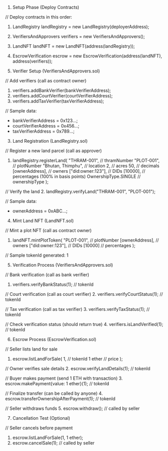 1. Setup Phase (Deploy Contracts)

// Deploy contracts in this order:
1. LandRegistry landRegistry = new LandRegistry(deployerAddress);
2. VerifiersAndApprovers verifiers = new VerifiersAndApprovers();
3. LandNFT landNFT = new LandNFT(address(landRegistry));
4. EscrowVerification escrow = new EscrowVerification(address(landNFT), address(verifiers));

2. Verifier Setup (VerifiersAndApprovers.sol)

// Add verifiers (call as contract owner)
1. verifiers.addBankVerifier(bankVerifierAddress);
2. verifiers.addCourtVerifier(courtVerifierAddress);
3. verifiers.addTaxVerifier(taxVerifierAddress);

// Sample data:
- bankVerifierAddress = 0x123...;
- courtVerifierAddress = 0x456...;
- taxVerifierAddress = 0x789...;

3. Land Registration (LandRegistry.sol)

// Register a new land parcel (call as approver)
1. landRegistry.registerLand(
   "THRAM-001",                // thramNumber
   "PLOT-001",                 // plotNumber
   "Bhutan, Thimphu",          // location
   2,                          // acres
   50,                         // decimals
   [ownerAddress],             // owners
   ["did:owner:123"],          // DIDs
   [10000],                    // percentages (100% in basis points)
   OwnershipType.SINGLE        // ownershipType
);

// Verify the land
2. landRegistry.verifyLand("THRAM-001", "PLOT-001");

// Sample data:
- ownerAddress = 0xABC...;

4. Mint Land NFT (LandNFT.sol)

// Mint a plot NFT (call as contract owner)
1. landNFT.mintPlotToken(
   "PLOT-001",                 // plotNumber
   [ownerAddress],             // owners
   ["did:owner:123"],          // DIDs
   [10000]                     // percentages
);

// Sample tokenId generated: 1

5. Verification Process (VerifiersAndApprovers.sol)

// Bank verification (call as bank verifier)
1. verifiers.verifyBankStatus(1); // tokenId

// Court verification (call as court verifier)
2. verifiers.verifyCourtStatus(1); // tokenId

// Tax verification (call as tax verifier)
3. verifiers.verifyTaxStatus(1); // tokenId

// Check verification status (should return true)
4. verifiers.isLandVerified(1); // tokenId

6. Escrow Process (EscrowVerification.sol)

// Seller lists land for sale
1. escrow.listLandForSale(
   1,                          // tokenId
   1 ether                     // price
);

// Owner verifies sale details
2. escrow.verifyLandDetails(1); // tokenId

// Buyer makes payment (send 1 ETH with transaction)
3. escrow.makePayment{value: 1 ether}(1); // tokenId

// Finalize transfer (can be called by anyone)
4. escrow.transferOwnershipAfterPayment(1); // tokenId

// Seller withdraws funds
5. escrow.withdraw(); // called by seller

7. Cancellation Test (Optional)

// Seller cancels before payment
1. escrow.listLandForSale(1, 1 ether);
2. escrow.cancelSale(1); // called by seller